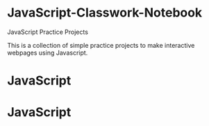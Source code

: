 # JavaScript-Classwork-Notebook
JavaScript Practice Projects

This is a collection of simple practice projects to make interactive webpages using Javascript.
# JavaScript
# JavaScript
